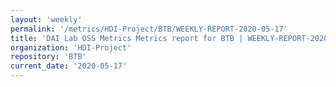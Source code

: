 ```yaml
---
layout: 'weekly'
permalink: '/metrics/HDI-Project/BTB/WEEKLY-REPORT-2020-05-17'
title: 'DAI Lab OSS Metrics Metrics report for BTB | WEEKLY-REPORT-2020-05-17'
organization: 'HDI-Project'
repository: 'BTB'
current_date: '2020-05-17'
---
```

